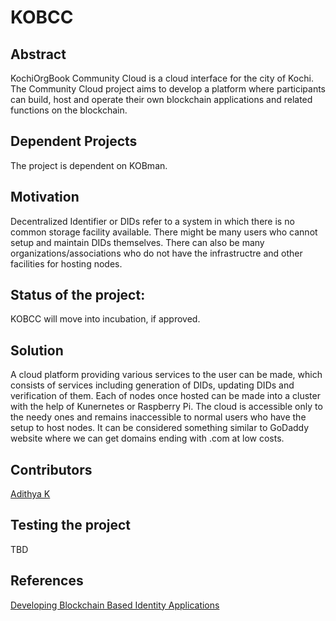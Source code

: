 # KOBCC

## Abstract
KochiOrgBook Community Cloud is a cloud interface for the city of Kochi. The Community Cloud project aims to develop a platform where participants can build, host and operate their own blockchain applications and related functions on the blockchain.
## Dependent Projects

The project is dependent on KOBman.

## Motivation

Decentralized Identifier or DIDs refer to a system in which there is no common storage facility available. There might be many users who cannot setup and maintain DIDs themselves. There can also be many organizations/associations who do not have the infrastructre and other facilities for hosting nodes.    
## Status of the project:

KOBCC will move into incubation, if approved.

## Solution
A cloud platform providing various services to the user can be made, which consists of services including generation of DIDs, updating DIDs and verification of them. Each of nodes once hosted can be made into a cluster with the help of Kunernetes or Raspberry Pi. The cloud is accessible only to the needy ones and remains inaccessible to normal users who have the setup to host nodes. It can be considered something similar to GoDaddy website where we can get domains ending with .com at low costs.

## Contributors

[Adithya K](https://github.com/adithyak04)

## Testing the project

TBD

## References

[Developing Blockchain Based Identity Applications](https://www.edx.org/professional-certificate/linuxfoundationx-developing-blockchain-based-identity-applications)

